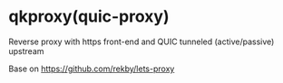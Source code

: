 # qkproxy(quic-proxy)
Reverse proxy with https front-end and QUIC tunneled (active/passive) upstream

Base on https://github.com/rekby/lets-proxy
